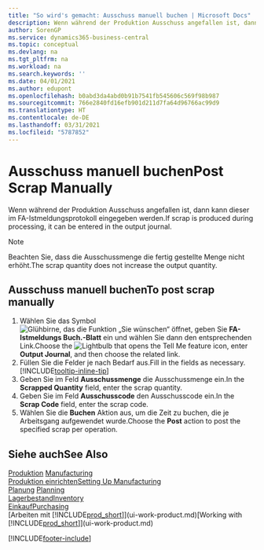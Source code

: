 ```yaml
---
title: "So wird's gemacht: Ausschuss manuell buchen | Microsoft Docs"
description: Wenn während der Produktion Ausschuss angefallen ist, dann kann dieser im FA-Istmeldungsprotokoll eingegeben werden. Beachten Sie, dass die Ausschussmenge die fertig gestellte Menge nicht erhöht.
author: SorenGP
ms.service: dynamics365-business-central
ms.topic: conceptual
ms.devlang: na
ms.tgt_pltfrm: na
ms.workload: na
ms.search.keywords: ''
ms.date: 04/01/2021
ms.author: edupont
ms.openlocfilehash: b0abd3da4abd0b91b7541fb545606c569f98b987
ms.sourcegitcommit: 766e2840fd16efb901d211d7fa64d96766ac99d9
ms.translationtype: HT
ms.contentlocale: de-DE
ms.lasthandoff: 03/31/2021
ms.locfileid: "5787852"
---
```

# <a name="post-scrap-manually"></a><span data-ttu-id="a855f-104">Ausschuss manuell buchen</span><span class="sxs-lookup"><span data-stu-id="a855f-104">Post Scrap Manually</span></span>
<span data-ttu-id="a855f-105">Wenn während der Produktion Ausschuss angefallen ist, dann kann dieser im FA-Istmeldungsprotokoll eingegeben werden.</span><span class="sxs-lookup"><span data-stu-id="a855f-105">If scrap is produced during processing, it can be entered in the output journal.</span></span> 

> [!NOTE]
> <span data-ttu-id="a855f-106">Beachten Sie, dass die Ausschussmenge die fertig gestellte Menge nicht erhöht.</span><span class="sxs-lookup"><span data-stu-id="a855f-106">The scrap quantity does not increase the output quantity.</span></span>  

## <a name="to-post-scrap-manually"></a><span data-ttu-id="a855f-107">Ausschuss manuell buchen</span><span class="sxs-lookup"><span data-stu-id="a855f-107">To post scrap manually</span></span>  
1. <span data-ttu-id="a855f-108">Wählen Sie das Symbol ![Glühbirne, das die Funktion „Sie wünschen“ öffnet](media/ui-search/search_small.png "Was möchten Sie tun?"), geben Sie **FA-Istmeldungs Buch.-Blatt** ein und wählen Sie dann den entsprechenden Link.</span><span class="sxs-lookup"><span data-stu-id="a855f-108">Choose the ![Lightbulb that opens the Tell Me feature](media/ui-search/search_small.png "Tell me what you want to do") icon, enter **Output Journal**, and then choose the related link.</span></span>  
2. <span data-ttu-id="a855f-109">Füllen Sie die Felder je nach Bedarf aus.</span><span class="sxs-lookup"><span data-stu-id="a855f-109">Fill in the fields as necessary.</span></span> [!INCLUDE[tooltip-inline-tip](includes/tooltip-inline-tip_md.md)]  
3. <span data-ttu-id="a855f-110">Geben Sie im Feld **Ausschussmenge** die Ausschussmenge ein.</span><span class="sxs-lookup"><span data-stu-id="a855f-110">In the **Scrapped Quantity** field, enter the scrap quantity.</span></span>  
4. <span data-ttu-id="a855f-111">Geben Sie im Feld **Ausschusscode** den Ausschusscode ein.</span><span class="sxs-lookup"><span data-stu-id="a855f-111">In the **Scrap Code** field, enter the scrap code.</span></span>  
5. <span data-ttu-id="a855f-112">Wählen Sie die **Buchen** Aktion aus, um die Zeit zu buchen, die je Arbeitsgang aufgewendet wurde.</span><span class="sxs-lookup"><span data-stu-id="a855f-112">Choose the **Post** action to post the specified scrap per operation.</span></span>  

## <a name="see-also"></a><span data-ttu-id="a855f-113">Siehe auch</span><span class="sxs-lookup"><span data-stu-id="a855f-113">See Also</span></span>  
<span data-ttu-id="a855f-114">[Produktion](production-manage-manufacturing.md)  </span><span class="sxs-lookup"><span data-stu-id="a855f-114">[Manufacturing](production-manage-manufacturing.md)  </span></span>  
[<span data-ttu-id="a855f-115">Produktion einrichten</span><span class="sxs-lookup"><span data-stu-id="a855f-115">Setting Up Manufacturing</span></span>](production-configure-production-processes.md)  
<span data-ttu-id="a855f-116">[Planung](production-planning.md)    </span><span class="sxs-lookup"><span data-stu-id="a855f-116">[Planning](production-planning.md)    </span></span>  
[<span data-ttu-id="a855f-117">Lagerbestand</span><span class="sxs-lookup"><span data-stu-id="a855f-117">Inventory</span></span>](inventory-manage-inventory.md)  
[<span data-ttu-id="a855f-118">Einkauf</span><span class="sxs-lookup"><span data-stu-id="a855f-118">Purchasing</span></span>](purchasing-manage-purchasing.md)  
<span data-ttu-id="a855f-119">[Arbeiten mit [!INCLUDE[prod_short](includes/prod_short.md)]](ui-work-product.md)</span><span class="sxs-lookup"><span data-stu-id="a855f-119">[Working with [!INCLUDE[prod_short](includes/prod_short.md)]](ui-work-product.md)</span></span>


[!INCLUDE[footer-include](includes/footer-banner.md)]